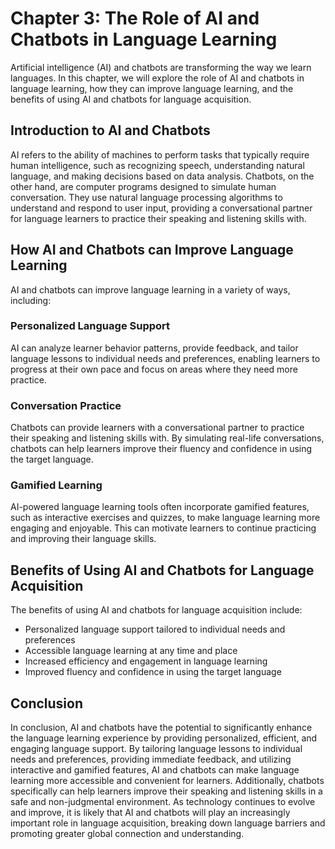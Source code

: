 Chapter 3: The Role of AI and Chatbots in Language Learning
===========================================================

Artificial intelligence (AI) and chatbots are transforming the way we learn languages. In this chapter, we will explore the role of AI and chatbots in language learning, how they can improve language learning, and the benefits of using AI and chatbots for language acquisition.

Introduction to AI and Chatbots
-------------------------------

AI refers to the ability of machines to perform tasks that typically require human intelligence, such as recognizing speech, understanding natural language, and making decisions based on data analysis. Chatbots, on the other hand, are computer programs designed to simulate human conversation. They use natural language processing algorithms to understand and respond to user input, providing a conversational partner for language learners to practice their speaking and listening skills with.

How AI and Chatbots can Improve Language Learning
-------------------------------------------------

AI and chatbots can improve language learning in a variety of ways, including:

### Personalized Language Support

AI can analyze learner behavior patterns, provide feedback, and tailor language lessons to individual needs and preferences, enabling learners to progress at their own pace and focus on areas where they need more practice.

### Conversation Practice

Chatbots can provide learners with a conversational partner to practice their speaking and listening skills with. By simulating real-life conversations, chatbots can help learners improve their fluency and confidence in using the target language.

### Gamified Learning

AI-powered language learning tools often incorporate gamified features, such as interactive exercises and quizzes, to make language learning more engaging and enjoyable. This can motivate learners to continue practicing and improving their language skills.

Benefits of Using AI and Chatbots for Language Acquisition
----------------------------------------------------------

The benefits of using AI and chatbots for language acquisition include:

* Personalized language support tailored to individual needs and preferences
* Accessible language learning at any time and place
* Increased efficiency and engagement in language learning
* Improved fluency and confidence in using the target language

Conclusion
----------

In conclusion, AI and chatbots have the potential to significantly enhance the language learning experience by providing personalized, efficient, and engaging language support. By tailoring language lessons to individual needs and preferences, providing immediate feedback, and utilizing interactive and gamified features, AI and chatbots can make language learning more accessible and convenient for learners. Additionally, chatbots specifically can help learners improve their speaking and listening skills in a safe and non-judgmental environment. As technology continues to evolve and improve, it is likely that AI and chatbots will play an increasingly important role in language acquisition, breaking down language barriers and promoting greater global connection and understanding.
